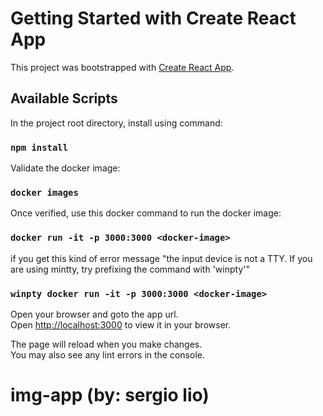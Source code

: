 # Getting Started with Create React App

This project was bootstrapped with [Create React App](https://github.com/facebook/create-react-app).

## Available Scripts

In the project root directory, install using command:

### `npm install`

Validate the docker image:

### `docker images`

Once verified, use this docker command to run the docker image:

### `docker run -it -p 3000:3000 <docker-image>`

if you get this kind of error message "the input device is not a TTY.  If you are using mintty, try prefixing the command with 'winpty'"

### `winpty docker run -it -p 3000:3000 <docker-image>`

Open your browser and goto the app url.\
Open [http://localhost:3000](http://localhost:3000) to view it in your browser.

The page will reload when you make changes.\
You may also see any lint errors in the console.

# img-app (by: sergio lio)
